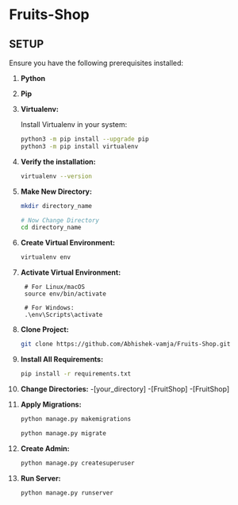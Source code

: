 # Fruits-Shop

## SETUP

Ensure you have the following prerequisites installed:

1. **Python**
2. **Pip**
3. **Virtualenv:**

   Install Virtualenv in your system:

   ```bash
   python3 -m pip install --upgrade pip
   python3 -m pip install virtualenv

4. **Verify the installation:**

    ```bash
    virtualenv --version

5. **Make New Directory:**

    ```bash
    mkdir directory_name

    # Now Change Directory
    cd directory_name

6. **Create Virtual Environment:**

    ```bash
    virtualenv env

7. **Activate Virtual Environment:**

        # For Linux/macOS
        source env/bin/activate

        # For Windows:
        .\env\Scripts\activate

8. **Clone Project:**

    ```bash
    git clone https://github.com/Abhishek-vamja/Fruits-Shop.git

9. **Install All Requirements:**

    ```bash
    pip install -r requirements.txt

10. **Change Directories:**
    -[your_directory]
        -[FruitShop]
            -[FruitShop]

11. **Apply Migrations:**
 
    ```bash
    python manage.py makemigrations

    python manage.py migrate

12. **Create Admin:**

    ```bash
    python manage.py createsuperuser

13. **Run Server:**

    ```bash
    python manage.py runserver